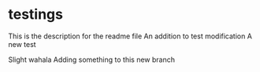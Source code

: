 # testings

This is the description for the readme file
An addition to test modification
A new test


Slight wahala
Adding something to this new branch